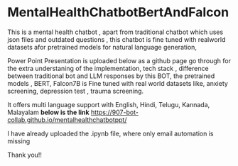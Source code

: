 # MentalHealthChatbotBertAndFalcon
This is a mental health chatbot , apart from traditional chatbot which uses json files and outdated questions , this chatbot is fine tuned with realworld datasets afor pretrained models for natural language generation, 


Power  Point Presentation is uploaded below as a github page go through for the extra understaning of the implementation, tech stack , difference between traditional bot and LLM responses by this BOT, the pretrained models , BERT, Falcon7B is Fine tuned with real world datasets like, anxiety screening, depression test , trauma screening.

It offers multi language support with English, Hindi, Telugu, Kannada, Malayalam
**below is the link**
https://907-bot-collab.github.io/mentalhealthchatbotppt/


I have already uploaded the .ipynb file, where only email automation is missing 

Thank you!!
